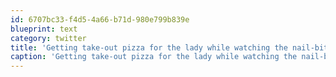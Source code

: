 ```yaml
---
id: 6707bc33-f4d5-4a66-b71d-980e799b839e
blueprint: text
category: twitter
title: 'Getting take-out pizza for the lady while watching the nail-biter 3rd #wjc (@ Sturgeon Hall) http://4sq.com/dTDu67'
caption: 'Getting take-out pizza for the lady while watching the nail-biter 3rd <span class="hashtag hashtag_local">#<a href="http://tweettemp.darylchymko.ca/?tag=wjc">wjc</a> (@ Sturgeon Hall) http://4sq.com/dTDu67'
---
```

